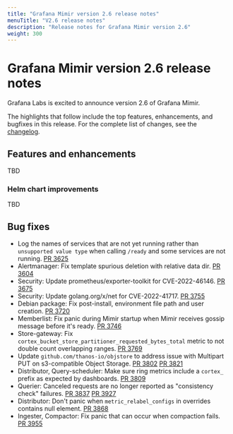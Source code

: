 ```yaml
---
title: "Grafana Mimir version 2.6 release notes"
menuTitle: "V2.6 release notes"
description: "Release notes for Grafana Mimir version 2.6"
weight: 300
---
```


# Grafana Mimir version 2.6 release notes

Grafana Labs is excited to announce version 2.6 of Grafana Mimir.

The highlights that follow include the top features, enhancements, and bugfixes in this release. For the complete list of changes, see the [changelog](https://github.com/grafana/mimir/blob/main/CHANGELOG.md).

## Features and enhancements

TBD

### Helm chart improvements

TBD

## Bug fixes

- Log the names of services that are not yet running rather than `unsupported value type` when calling `/ready` and some services are not running. [PR 3625](https://github.com/grafana/mimir/pull/3625)
- Alertmanager: Fix template spurious deletion with relative data dir. [PR 3604](https://github.com/grafana/mimir/pull/3604)
- Security: Update prometheus/exporter-toolkit for CVE-2022-46146. [PR 3675](https://github.com/grafana/mimir/pull/3675)
- Security: Update golang.org/x/net for CVE-2022-41717. [PR 3755](https://github.com/grafana/mimir/pull/3755)
- Debian package: Fix post-install, environment file path and user creation. [PR 3720](https://github.com/grafana/mimir/pull/3720)
- Memberlist: Fix panic during Mimir startup when Mimir receives gossip message before it's ready. [PR 3746](https://github.com/grafana/mimir/pull/3746)
- Store-gateway: Fix `cortex_bucket_store_partitioner_requested_bytes_total` metric to not double count overlapping ranges. [PR 3769](https://github.com/grafana/mimir/pull/3769)
- Update `github.com/thanos-io/objstore` to address issue with Multipart PUT on s3-compatible Object Storage. [PR 3802](https://github.com/grafana/mimir/pull/3802) [PR 3821](https://github.com/grafana/mimir/pull/3821)
- Distributor, Query-scheduler: Make sure ring metrics include a `cortex_` prefix as expected by dashboards. [PR 3809](https://github.com/grafana/mimir/pull/3809)
- Querier: Canceled requests are no longer reported as "consistency check" failures. [PR 3837](https://github.com/grafana/mimir/pull/3837) [PR 3927](https://github.com/grafana/mimir/pull/3927)
- Distributor: Don't panic when `metric_relabel_configs` in overrides contains null element. [PR 3868](https://github.com/grafana/mimir/pull/3868)
- Ingester, Compactor: Fix panic that can occur when compaction fails. [PR 3955](https://github.com/grafana/mimir/pull/3955)
